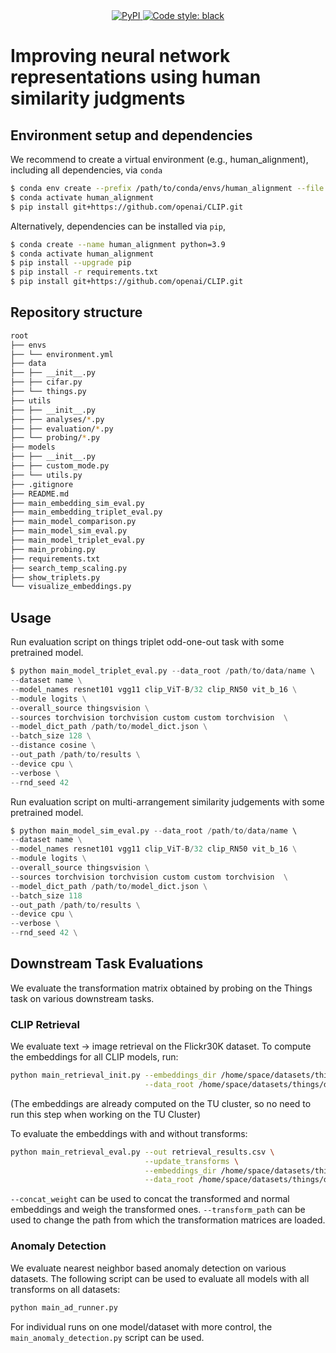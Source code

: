 <div align="center">
    <a href="https://github.com/LukasMut/human_alignment/blob/main" rel="nofollow">
        <img src="https://img.shields.io/badge/python-3.8%20%7C%203.9-blue.svg" alt="PyPI" />
    </a>
    <a href="https://github.com/psf/black" rel="nofollow">
        <img src="https://img.shields.io/badge/code%20style-black-000000.svg" alt="Code style: black" />
    </a>
</div>

# Improving neural network representations using human similarity judgments

## Environment setup and dependencies

We recommend to create a virtual environment (e.g., human_alignment), including all dependencies, via `conda`

```bash
$ conda env create --prefix /path/to/conda/envs/human_alignment --file envs/environment.yml
$ conda activate human_alignment
$ pip install git+https://github.com/openai/CLIP.git
```

Alternatively, dependencies can be installed via `pip`,

```bash
$ conda create --name human_alignment python=3.9
$ conda activate human_alignment
$ pip install --upgrade pip
$ pip install -r requirements.txt
$ pip install git+https://github.com/openai/CLIP.git
```

## Repository structure

```bash
root
├── envs
├── └── environment.yml
├── data
├── ├── __init__.py
├── ├── cifar.py
├── └── things.py
├── utils
├── ├── __init__.py
├── ├── analyses/*.py
├── ├── evaluation/*.py
├── └── probing/*.py
├── models
├── ├── __init__.py
├── ├── custom_mode.py
├── └── utils.py
├── .gitignore
├── README.md
├── main_embedding_sim_eval.py
├── main_embedding_triplet_eval.py
├── main_model_comparison.py
├── main_model_sim_eval.py
├── main_model_triplet_eval.py
├── main_probing.py
├── requirements.txt
├── search_temp_scaling.py
├── show_triplets.py
└── visualize_embeddings.py
```

## Usage

Run evaluation script on things triplet odd-one-out task with some pretrained model.

```python
$ python main_model_triplet_eval.py --data_root /path/to/data/name \ 
--dataset name \
--model_names resnet101 vgg11 clip_ViT-B/32 clip_RN50 vit_b_16 \
--module logits \
--overall_source thingsvision \
--sources torchvision torchvision custom custom torchvision  \
--model_dict_path /path/to/model_dict.json \
--batch_size 128 \
--distance cosine \
--out_path /path/to/results \
--device cpu \
--verbose \
--rnd_seed 42
```

Run evaluation script on multi-arrangement similarity judgements with some pretrained model.

```python
$ python main_model_sim_eval.py --data_root /path/to/data/name \ 
--dataset name \
--model_names resnet101 vgg11 clip_ViT-B/32 clip_RN50 vit_b_16 \
--module logits \
--overall_source thingsvision \
--sources torchvision torchvision custom custom torchvision  \
--model_dict_path /path/to/model_dict.json \
--batch_size 118 
--out_path /path/to/results \
--device cpu \
--verbose \
--rnd_seed 42 \
```


## Downstream Task Evaluations
We evaluate the transformation matrix obtained by probing on the Things task on various downstream tasks.

### CLIP Retrieval
We evaluate text -> image retrieval on the Flickr30K dataset. 
To compute the embeddings for all CLIP models, run:

```bash
python main_retrieval_init.py --embeddings_dir /home/space/datasets/things/downstream/clip-retrieval/retrieval_embeddings \
                              --data_root /home/space/datasets/things/downstream/clip-retrieval/flickr30k_images
```
(The embeddings are already computed on the TU cluster, so no need to run this step when working on the TU Cluster)

To evaluate the embeddings with and without transforms:

```bash
python main_retrieval_eval.py --out retrieval_results.csv \
                              --update_transforms \
                              --embeddings_dir /home/space/datasets/things/downstream/clip-retrieval/retrieval_embeddings \
                              --data_root /home/space/datasets/things/downstream/clip-retrieval/flickr30k_images
```
`--concat_weight` can be used to concat the transformed and normal embeddings and weigh the transformed ones.
`--transform_path` can be used to change the path from which the transformation matrices are loaded.


### Anomaly Detection
We evaluate nearest neighbor based anomaly detection on various datasets. The following script can be used to evaluate all models with all transforms on all datasets:

```bash
python main_ad_runner.py
```

For individual runs on one model/dataset with more control, the `main_anomaly_detection.py` script can be used.










